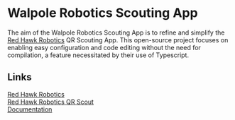 # Walpole Robotics Scouting App
The aim of the Walpole Robotics Scouting App is to refine and simplify the [Red Hawk Robotics](https://github.com/FRC2713) QR Scouting App. This open-source project focuses on enabling easy configuration and code editing without the need for compilation, a feature necessitated by their use of Typescript.

## Links 
[Red Hawk Robotics](https://github.com/FRC2713)  
[Red Hawk Robotics QR Scout](https://scout.redhawkrobotics.org/)  
[Documentation](QRScout%20Walpole%20Robotics%202024/Documentation/documentation.md)  